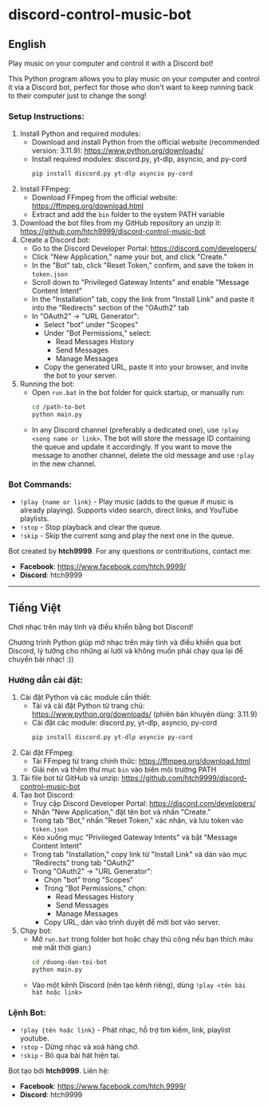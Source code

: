 # discord-control-music-bot

## English
Play music on your computer and control it with a Discord bot!

This Python program allows you to play music on your computer and control it via a Discord bot, perfect for those who don't want to keep running back to their computer just to change the song!

### Setup Instructions:
1. Install Python and required modules:
   - Download and install Python from the official website (recommended version: 3.11.9): https://www.python.org/downloads/
   - Install required modules: discord.py, yt-dlp, asyncio, and py-cord
     ```sh
     pip install discord.py yt-dlp asyncio py-cord
     ```
2. Install FFmpeg:
   - Download FFmpeg from the official website: https://ffmpeg.org/download.html
   - Extract and add the `bin` folder to the system PATH variable
3. Download the bot files from my GitHub repository an unzip it: https://github.com/htch9999/discord-control-music-bot
4. Create a Discord bot:
   - Go to the Discord Developer Portal: https://discord.com/developers/
   - Click "New Application," name your bot, and click "Create."
   - In the "Bot" tab, click "Reset Token," confirm, and save the token in `token.json`
   - Scroll down to "Privileged Gateway Intents" and enable "Message Content Intent"
   - In the "Installation" tab, copy the link from "Install Link" and paste it into the "Redirects" section of the "OAuth2" tab
   - In "OAuth2" -> "URL Generator":
     - Select "bot" under "Scopes"
     - Under "Bot Permissions," select:
       - Read Messages History
       - Send Messages
       - Manage Messages
     - Copy the generated URL, paste it into your browser, and invite the bot to your server.
5. Running the bot:
   - Open `run.bat` in the bot folder for quick startup, or manually run:
     ```sh
     cd /path-to-bot
     python main.py
     ```
   - In any Discord channel (preferably a dedicated one), use `!play <song name or link>`. The bot will store the message ID containing the queue and update it accordingly. If you want to move the message to another channel, delete the old message and use `!play` in the new channel.

### Bot Commands:
- `!play {name or link}` - Play music (adds to the queue if music is already playing). Supports video search, direct links, and YouTube playlists.
- `!stop` - Stop playback and clear the queue.
- `!skip` - Skip the current song and play the next one in the queue.

Bot created by **htch9999**. For any questions or contributions, contact me:
- **Facebook**: https://www.facebook.com/htch.9999/
- **Discord**: htch9999

---

## Tiếng Việt
Chơi nhạc trên máy tính và điều khiển bằng bot Discord!

Chương trình Python giúp mở nhạc trên máy tính và điều khiển qua bot Discord, lý tưởng cho những ai lười và không muốn phải chạy qua lại để chuyển bài nhạc! :))

### Hướng dẫn cài đặt:
1. Cài đặt Python và các module cần thiết:
   - Tải và cài đặt Python từ trang chủ: https://www.python.org/downloads/ (phiên bản khuyên dùng: 3.11.9)
   - Cài đặt các module: discord.py, yt-dlp, asyncio, py-cord
     ```sh
     pip install discord.py yt-dlp asyncio py-cord
     ```
2. Cài đặt FFmpeg:
   - Tải FFmpeg từ trang chính thức: https://ffmpeg.org/download.html
   - Giải nén và thêm thư mục `bin` vào biến môi trường PATH
3. Tải file bot từ GitHub và unzip: https://github.com/htch9999/discord-control-music-bot
4. Tạo bot Discord:
   - Truy cập Discord Developer Portal: https://discord.com/developers/
   - Nhấn "New Application," đặt tên bot và nhấn "Create."
   - Trong tab "Bot," nhấn "Reset Token," xác nhận, và lưu token vào `token.json`
   - Kéo xuống mục "Privileged Gateway Intents" và bật "Message Content Intent"
   - Trong tab "Installation," copy link từ "Install Link" và dán vào mục "Redirects" trong tab "OAuth2"
   - Trong "OAuth2" -> "URL Generator":
     - Chọn "bot" trong "Scopes"
     - Trong "Bot Permissions," chọn:
       - Read Messages History
       - Send Messages
       - Manage Messages
     - Copy URL, dán vào trình duyệt để mời bot vào server.
5. Chạy bot:
   - Mở `run.bat` trong folder bot hoặc chạy thủ công nếu bạn thích màu mè mất thời gian:)
     ```sh
     cd /duong-dan-toi-bot
     python main.py
     ```
   - Vào một kênh Discord (nên tạo kênh riêng), dùng `!play <tên bài hát hoặc link>`

### Lệnh Bot:
- `!play {tên hoặc link}` - Phát nhạc, hỗ trợ tìm kiếm, link, playlist youtube.
- `!stop` - Dừng nhạc và xoá hàng chờ.
- `!skip` - Bỏ qua bài hát hiện tại.

Bot tạo bởi **htch9999**. Liên hệ:
- **Facebook**: https://www.facebook.com/htch.9999/
- **Discord**: htch9999

